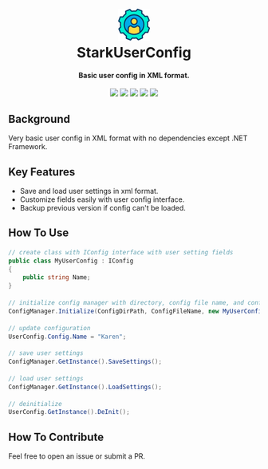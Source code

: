 
<h1 align="center">
  <br><a href="https://github.com/kalilistic/starkuserconfig"><img src="img/bannerIcon.png" alt="StarkUserConfig"></a>
  <br>StarkUserConfig<br>
</h1>
<h4 align="center">Basic user config in XML format.</h4>

<p align="center">
  <a href="https://github.com/kalilistic/starkuserconfig/releases/latest"><img src="https://img.shields.io/github/v/release/kalilistic/starkuserconfig"></a>
  <a href="https://ci.appveyor.com/project/kalilistic/starkuserconfig/branch/master"><img src="https://img.shields.io/appveyor/ci/kalilistic/starkuserconfig"></a>
  <a href="https://ci.appveyor.com/project/kalilistic/starkuserconfig/branch/master/tests"><img src="https://img.shields.io/appveyor/tests/kalilistic/starkuserconfig"></a>
  <a href="https://codecov.io/gh/kalilistic/starkuserconfig/branch/master"><img src="https://img.shields.io/codecov/c/gh/kalilistic/starkuserconfig"></a>
  <a href="https://github.com/kalilistic/starkuserconfig/blob/master/LICENSE"><img src="https://img.shields.io/github/license/kalilistic/starkuserconfig?color=lightgrey"></a>
</p>

## Background

Very basic user config in XML format with no dependencies except .NET Framework.

## Key Features

* Save and load user settings in xml format.
* Customize fields easily with user config interface.
* Backup previous version if config can't be loaded.
  
## How To Use

```csharp
// create class with IConfig interface with user setting fields
public class MyUserConfig : IConfig
{
    public string Name;
}

// initialize config manager with directory, config file name, and config instance
ConfigManager.Initialize(ConfigDirPath, ConfigFileName, new MyUserConfig());

// update configuration
UserConfig.Config.Name = "Karen";

// save user settings
ConfigManager.GetInstance().SaveSettings();

// load user settings
ConfigManager.GetInstance().LoadSettings();

// deinitialize
UserConfig.GetInstance().DeInit();
```

## How To Contribute

Feel free to open an issue or submit a PR.